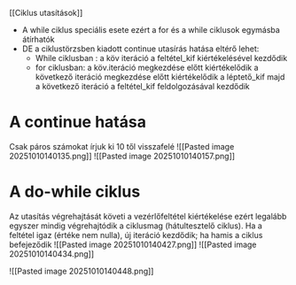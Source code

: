 [[Ciklus utasítások]]
- A while ciklus speciális esete ezért a for és a while ciklusok egymásba átírhatók
- DE a ciklustörzsben kiadott continue utasírás hatása eltérő lehet:
	- While ciklusban : a köv iteráció a feltétel_kif kiértékelésével kezdődik
	- for ciklusban: a köv.iteráció megkezdése előtt kiértékelődik a következő iteráció megkezdése előtt kiértékelődik a léptető_kif majd a következő iteráció a feltétel_kif feldolgozásával kezdődik
# A continue hatása
Csak páros számokat írjuk ki 10 től visszafelé
![[Pasted image 20251010140135.png]]
![[Pasted image 20251010140157.png]]
# A do-while ciklus
Az utasítás végrehajtását követi a vezérlőfeltétel kiértékelése ezért legalább egyszer mindig végrehajtódik a ciklusmag (hátultesztelő ciklus). Ha a feltétel igaz (értéke nem nulla), új iteráció kezdődik; ha hamis a ciklus befejeződik
![[Pasted image 20251010140427.png]]
![[Pasted image 20251010140434.png]]

![[Pasted image 20251010140448.png]]

